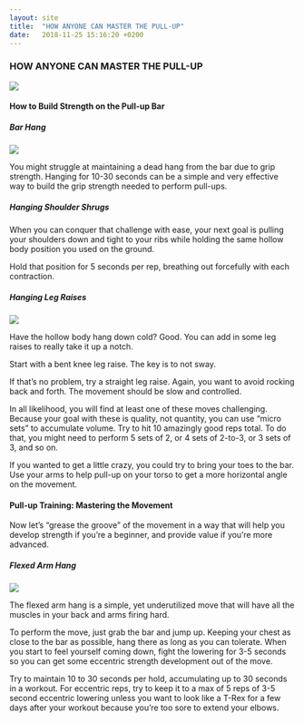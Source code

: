 ```yaml
---
layout: site
title:  "HOW ANYONE CAN MASTER THE PULL-UP"
date:   2018-11-25 15:16:20 +0200
---
```

<h3 class="center-header">HOW ANYONE CAN MASTER THE PULL-UP</h3>

<p class="img-wrap">
    <img class="post-img" src="{{ site.baseurl }}/images/posts/How anyone can master the pull-up/1.jpg">
</p>

<h4 class="center-header">How to Build Strength on the Pull-up Bar</h4>

<h5 class="center-header">Bar Hang</h5>

<p class="img-wrap">
    <img class="post-img" src="{{ site.baseurl }}/images/posts/How anyone can master the pull-up/hollow_body_hang.jpg">
</p>

You might struggle at maintaining a dead hang from the bar due to grip strength. Hanging for 10-30 seconds can be a simple and very effective way to build the grip strength needed to perform pull-ups.

<h5 class="center-header">Hanging Shoulder Shrugs</h5>

When you can conquer that challenge with ease, your next goal is pulling your shoulders down and tight to your ribs while holding the same hollow body position you used on the ground.

Hold that position for 5 seconds per rep, breathing out forcefully with each contraction.

<h5 class="center-header">Hanging Leg Raises</h5>

<p class="img-wrap">
    <img class="post-img" src="{{ site.baseurl }}/images/posts/How anyone can master the pull-up/hollow_body_leg_left.jpg">
</p>

Have the hollow body hang down cold? Good. You can add in some leg raises to really take it up a notch.

Start with a bent knee leg raise. The key is to not sway.

If that’s no problem, try a straight leg raise. Again, you want to avoid rocking back and forth. The movement should be slow and controlled.

In all likelihood, you will find at least one of these moves challenging. Because your goal with these is quality, not quantity, you can use “micro sets” to accumulate volume. Try to hit 10 amazingly good reps total. To do that, you might need to perform 5 sets of 2, or 4 sets of 2-to-3, or 3 sets of 3, and so on.

If you wanted to get a little crazy, you could try to bring your toes to the bar. Use your arms to help pull-up on your torso to get a more horizontal angle on the movement.

<h4 class="center-header">Pull-up Training: Mastering the Movement</h4>

Now let’s “grease the groove” of the movement in a way that will help you develop strength if you’re a beginner, and provide value if you’re more advanced.

<h5 class="center-header">Flexed Arm Hang</h5>

<p class="img-wrap">
    <img class="post-img" src="{{ site.baseurl }}/images/posts/How anyone can master the pull-up/flexed_arm_hang.jpg">
</p>

The flexed arm hang is a simple, yet underutilized move that will have all the muscles in your back and arms firing hard.  

To perform the move, just grab the bar and jump up. Keeping your chest as close to the bar as possible, hang there as long as you can tolerate. When you start to feel yourself coming down, fight the lowering for 3-5 seconds so you can get some eccentric strength development out of the move.

Try to maintain 10 to 30 seconds per hold, accumulating up to 30 seconds in a workout.  For eccentric reps, try to keep it to a max of 5 reps of 3-5 second eccentric lowering unless you want to look like a T-Rex for a few days after your workout because you’re too sore to extend your elbows.